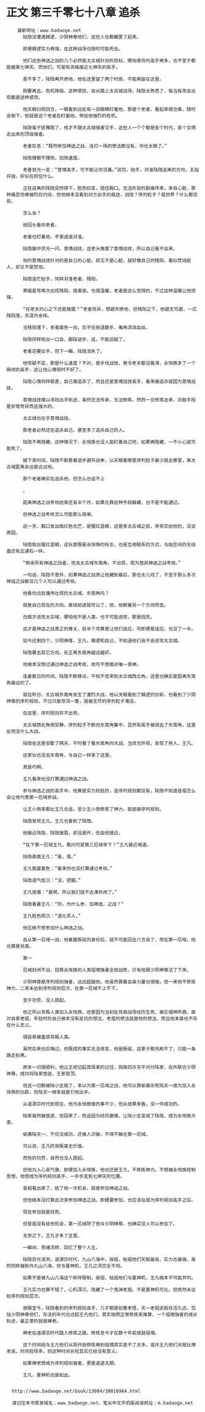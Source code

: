 # 正文 第三千零七十八章 追杀
        最新网址：www.badaoge.net
          陆隐没遭遇棘逻，少阴神尊他们，这些人也都藏匿了起来。
      
          即便棘逻实力再强，在这种战场也随时可能死去。
      
          他们这些神选之战的几个必然是太古城针对的目标，哪怕骨舟内高手再多，也不至于都能媲美七神天，而他们，可是有资格接近七神天的高手。
      
          差不多了，陆隐离开原地，他在这里留了两个时辰，不能再留在这里。
      
          刚要离去，危机降临，这种感觉，自从踏上太古城战场，陆隐太熟悉了，每当有攻击出现都是这种感觉。
      
          他天眼扫视四方，一眼看到远处有一双眼睛盯着他，那是个老者，看起来很沧桑，随时会倒下，但就是这个老者在盯着他，带给他强烈的危机。
      
          陆隐毫不犹豫跑了，他才不跟太古城强者交手，这些人一个个都是各个时代，各个文明走出来的顶级强者。
      
          老者叹息：“既然参加神选之战，连打一场的想法都没有，你也太稳了。”
      
          陆隐理都不理他，加快速度。
      
          老者目光一变：“意境高手，可不能让你活着。”说完，抬手，对准陆隐逃离的方向，五指并拢，好似在抓住什么。
      
          正在逃离的陆隐突然停下，脸色巨变，捂住胸口，无法形容的剧痛传来，来自心脏，那种痛苦仿佛被烈日灼烧，但他根本没看到对方出手的痕迹，战技？序列粒子？祖世界？什么都没有。
      
          怎么会？
      
          他回头看向老者。
      
          老者也盯着他，手掌遥遥对准。
      
          陆隐脑中灵光一闪，意境战技，这老头施展了意境战技，所以自己看不出来。
      
          他的意境战技针对的是自己的心脏，却又不是心脏，就好像自己的残阳，看似焚烧敌人，却又不是焚烧。
      
          陆隐连忙抬手，同样对准老者，残阳。
      
          黑暗星穹再次出现残阳，很美丽，也很温暖，老者是这么觉得的，不过这种温暖让他惊悚。
      
          “在老夫灼心之下还能施展？”老者惊异，想避开原地，但残阳之下，他避无可避，一式残阳落，天涯共余晖。
      
          当残阳落下，老者面色一白，忍不住倒退数步，嘴角流淌血丝。
      
          陆隐同样咳出一口血，脚踩逆步，逃，不能迟疑了。
      
          老者还要出手，但下一瞬，陆隐消失了。
      
          他惊疑不定，那是什么速度？不对，是步伐战技，竟令老夫都没看清，永恒族多了一个麻烦的高手，这让他心情顿时不好了。
      
          陆隐心情同样极差，自己被追杀了，而且还是意境战技高手，看来被追杀就因为意境战技。
      
          意境战技难以寻找出手轨迹，虽然无法传承，无法修炼，然而一旦修炼出来，对敌手段是非常奇异而且强大的。
      
          太古城也在乎意境战技。
      
          那老者必然还在追杀自己，甚至多了追杀自己的人。
      
          陆隐不再隐藏，这种情况下，永恒族也没人能盯着自己吧，如果再隐藏，一不小心就可能死了。
      
          接下来时间，陆隐不断靠着逆步避开战争，以天眼看哪里序列粒子最少就去哪里，离太古城距离永远是远远地。
      
          那个老者确实在追杀他，但怎么也追不上
      
          。
      
          距离神选之战考核结束还有半个月，如果光靠这种手段躲藏，也不是不能通过。
      
          但神选之战考核怎么可能那么简单。
      
          这一天，胸口发出暗红色光芒，是猩红竖眼，这是来太古城之前，帝穹交给他的，没说原因。
      
          陆隐取出猩红竖眼，这玩意既是永恒族的标志，也是互相联系的方式，与始空间的无线蛊还有云通石一样。
      
          “剩余所有神选之战者，攻击太古城东南角，不出现，视为放弃神选之战考核。”
      
          一句话，陆隐不意外，如果神选之战真让他藏到最后，那也太儿戏了，不至于那么多次神选之战都没几个人可以通过考核。
      
          他看向远处雄伟壮观的太古城，东南角吗？
      
          就是自己现在的方向，直线前进就可以了，但，他朝着另一个方向而去。
      
          白痴才进攻太古城，哪怕他不是人类，也不可能进攻，那是找死。
      
          这才是神选之战真正的难关，前半个月算是让他们适应，可即便是适应，也没了一半。
      
          如今还剩四个，少阴神尊，王凡，棘逻和自己，不知道他们会不会进攻太古城。
      
          陆隐要去其它方向，反正离东南角越远越好。
      
          他根本没想过通过神选之战考核，他可不想面对唯一真神。
      
          连着数日的时间，陆隐不断移动，不知不觉来到太古城西北角，这里也确实是距离东南角最远的了。
      
          就在昨日，太古城东南角发生了激烈大战，他以天眼看到了棘逻的剑斩，也看到了少阴神尊的序列规则，不过只是惊鸿一瞥，就被无尽的序列粒子淹没。
      
          在这里，序列规则并不出奇。
      
          太古城西北角很安静，序列粒子不断向东南角集中，显然有高手被调去了东南角，这里反而没什么大战。
      
          陆隐在这里安歇了两天，不时看了看东南角的大战，当目光环视，发现了熟人，王凡。
      
          这家伙也没去东南角，与自己一样来了这里。
      
          真是巧啊。
      
          王凡看来也没打算通过神选之战。
      
          参与神选之战的高手中，他算是实力较低的，连序列规则都没有，陆隐不知道昔祖怎么会让他代表第一厄域参战。
      
          让王小雨来都比王凡合适，至少王小雨修炼了神力，能抵御序列规则。
      
          陆隐发现王凡，王凡也看到了陆隐。
      
          他接近陆隐，陆隐皱眉，却没避开，任由他接近。
      
          “在下第一厄域王凡，敢问可是第三厄域帝下？”王凡接近喊道。
      
          陆隐直面王凡：“是，我。”
      
          王凡面露喜色：“看来你也没打算通过考核。”
      
          陆隐语气低沉：“没，把握。”
      
          王凡感慨：“是啊，所以我们就不去凑热闹了。”
      
          陆隐看着王凡：“你，为什么参，加神选，之战？”
      
          王凡脸色阴沉：“造化弄人。”
      
          他压根不想参加什么神选之战。
      
          自从第一厄域一战，他暴露叛徒的身份后，就不可能回去六方会了，而在第一厄域，他也算是另类。
      
          第一
      
          厄域封闭不出，投靠永恒族的人类祖境强者全部战死，只有他跟少阴神尊活了下来。
      
          少阴神尊是序列规则强者，远远超越他，他虽然靠着自身力量也很强，但一来他不修炼神力，二来未达到序列规则层次，在第一厄域不上不下。
      
          至于功劳，没人提起。
      
          他之所以背叛人类加入永恒族，还是因为当初在背面战场经历生死，被忘墟神所救，面对自家老祖，年轻时的自己根本没有反抗的想法，老祖的想法就是他的想法，而且他本身也不存在什么忠义。
      
          很容易被蛊惑背叛人类。
      
          虽然后来也后悔过，但既成的事实无法改变，他是叛徒，这辈子都洗刷不了，只能一条路走到黑。
      
          原本一切很顺利，他让王祀记起其母亲的过往，挑拨四方天平对付陆家，在外联合少阴神尊，成功将陆家放逐，王家登顶。
      
          但这一切都被陆小玄毁了，本以为第一厄域之战，他可以靠偷袭杀死陆天一成为加入永恒族的功臣，但陆天一根本就是引他出手。
      
          从道源宗时代到现在，他为永恒族做的事不少，但从结果来看，没一件成功的。
      
          陆家虽然被放逐，但回来了，而且因为经历磨难，让陆小玄变成了陆隐，成为永恒族大患。
      
          偷袭陆天一，不仅没成功，还被人识破，不得不躲在第一厄域。
      
          可以说，王凡的背叛毫无价值。
      
          而他的功劳，自然也没人提起。
      
          但他为人心高气傲，即便加入永恒族，他也还是王凡，不修炼神力，不想被永恒族控制思想，他想成为序列规则高手，一步步走到七神天的位置。
      
          昔祖看出来了，给了他一次机会，就是参加神选之战。
      
          但他根本没打算此次来参加神选之战，即便要参加，也应该在成为序列规则高手之后。
      
          现在参加就是找死。
      
          但昔祖没有给他机会，第一厄域除了他与少阴神尊，也确实没人可以参加了。
      
          无奈之下，王凡才来了这里。
      
          一瞬间，思绪流转，回忆了整个人生。
      
          陆隐目光凛冽，道源宗时代，九山八海中，辰祖，枯祖他们天赋最高，实力也最强，虽然同样被称作九山八海，但与夏神机，王凡之流完全不同。
      
          如果不是被九山八海这个称呼限制，辰祖，枯祖他们与夏神机，王凡根本不可能并列。
      
          王凡实力也算不错了，心机深沉，隐藏了一个鬼渊老祖，不是夏神机可比，但依然未达到序列规则层次。
      
          放眼至今，陆隐看到的序列规则高手，几乎都是如墨老怪，天一老祖这般存活久远，包括少阴神尊他们，存活的年代也远超王凡他们，其实按照正常修炼来推算，一个祖境强者的成长轨迹，最正常的就是禅老。
      
          禅老在道源宗时代踏入修炼之路，修炼至今才在数十年前成就祖境。
      
          这个时间段与王凡他们从刚开始修炼再到祖境其实差不了太多，或许王凡他们天赋比禅老高，时间短得多，但这种时间长短其实已经没有意义。
      
          如果禅老想成为序列规则强者，更是遥遥无期。
      
          王凡，夏神机也是如此。
      
      
      http://www.badaoge.net/book/13084/30010964.html
      
      请记住本书首发域名：www.badaoge.net。笔尖中文手机版阅读网址：m.badaoge.net